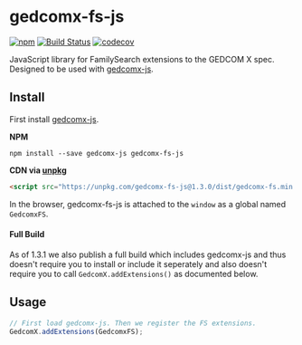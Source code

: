 # gedcomx-fs-js

[![npm](https://img.shields.io/npm/v/gedcomx-fs-js.svg?maxAge=2592000)](https://www.npmjs.com/package/gedcomx-fs-js)
[![Build Status](https://travis-ci.org/rootsdev/gedcomx-fs-js.svg?branch=master)](https://travis-ci.org/rootsdev/gedcomx-fs-js)
[![codecov](https://codecov.io/gh/rootsdev/gedcomx-fs-js/branch/master/graph/badge.svg)](https://codecov.io/gh/rootsdev/gedcomx-fs-js)

JavaScript library for FamilySearch extensions to the GEDCOM X spec. Designed to
be used with [gedcomx-js](https://github.com/rootsdev/gedcomx-js).

## Install

First install [gedcomx-js](https://github.com/rootsdev/gedcomx-js).

__NPM__

```
npm install --save gedcomx-js gedcomx-fs-js
```

__CDN via [unpkg](https://unpkg.com/#/)__

```html
<script src="https://unpkg.com/gedcomx-fs-js@1.3.0/dist/gedcomx-fs.min.js"></script>
```

In the browser, gedcomx-fs-js is attached to the `window` as a global named `GedcomxFS`.

#### Full Build

As of 1.3.1 we also publish a full build which includes gedcomx-js and thus
doesn't require you to install or include it seperately and also doesn't
require you to call `GedcomX.addExtensions()` as documented below.

## Usage

```js
// First load gedcomx-js. Then we register the FS extensions.
GedcomX.addExtensions(GedcomxFS);
```